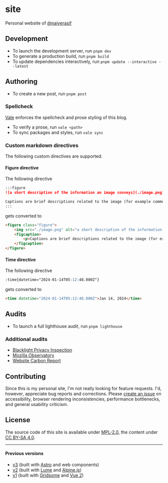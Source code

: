 # site

Personal website of [@naiyerasif](https://github.com/naiyerasif)

## Development

- To launch the development server, run `pnpm dev`
- To generate a production build, run `pnpm build`
- To update dependencies interactively, run `pnpm update --interactive --latest`

## Authoring

- To create a new post, run `pnpm post`

### Spellcheck

[Vale](https://vale.sh) enforces the spellcheck and prose styling of this blog.

- To verify a prose, run `vale <path>`
- To sync packages and styles, run `vale sync`

### Custom markdown directives

The following custom directives are supported.

#### Figure directive

The following directive

```md
:::figure
![a short description of the information an image conveys](./image.png)

Captions are brief descriptions related to the image (for example commentary, attributions or quotations).
:::
```

gets converted to

```html
<figure class="figure">
	<img src="./image.png" alt="a short description of the information an image conveys">
	<figcaption>
		<p>Captions are brief descriptions related to the image (for example commentary, attributions or quotations).</p>
	</figcaption>
</figure>
```

#### Time directive

The following directive

```md
:time{datetime="2024-01-14T05:12:48.000Z"}
```

gets converted to

```html
<time datetime="2024-01-14T05:12:48.000Z">Jan 14, 2024</time>
```

## Audits

- To launch a full lighthouse audit, run `pnpm lighthouse`

### Additional audits

- [Blacklight Privacy Inspection](https://themarkup.org/blacklight?url=www.naiyerasif.com)
- [Mozilla Observatory](https://observatory.mozilla.org/analyze/www.naiyerasif.com)
- [Website Carbon Report](https://www.websitecarbon.com/website/naiyerasif-com/)

## Contributing

Since this is my personal site, I'm not really looking for feature requests. I'd, however, appreciate bug reports and corrections. Please [create an issue](https://github.com/naiyerasif/site/issues/new) on accessibility, browser rendering inconsistencies, performance bottlenecks, and general usability criticism.

## License

The source code of this site is available under [MPL-2.0](./LICENSE.md), the content under [CC BY-SA 4.0](https://creativecommons.org/licenses/by-sa/4.0/).

---

#### Previous versions

- [v3](https://github.com/Microflash/site.v3) (built with [Astro](https://github.com/withastro/astro) and web components)
- [v2](https://github.com/Microflash/site.v2) (built with [Lume](https://github.com/lumeland/lume) and [Alpine.js](https://github.com/alpinejs/alpine))
- [v1](https://github.com/Microflash/site.v1) (built with [Gridsome](https://github.com/gridsome/gridsome) and [Vue 2](https://github.com/vuejs/vue))
